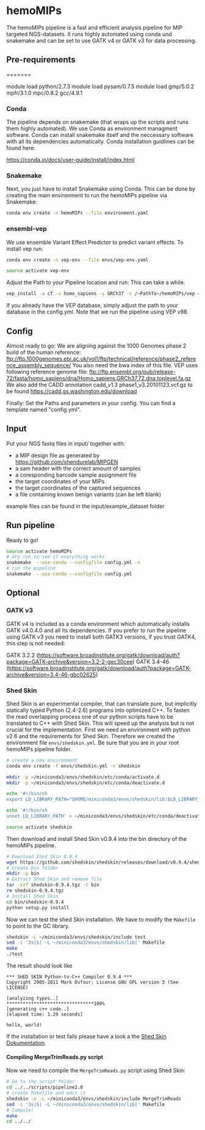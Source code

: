 # hemoMIPs

The hemoMIPs pipeline is a fast and efficient analysis pipeline for MIP targeted NGS-datasets. It runs highly automated using conda und snakemake and can be set to use GATK v4 or GATK v3 for data processing.

## Pre-requirements
=======

module load python/2.7.3
module load pysam/0.7.5
module load gmp/5.0.2 mpfr/3.1.0 mpc/0.8.2 gcc/4.9.1


### Conda

The pipeline depends on snakemake (that wraps up the scripts and runs them highly automated). We use Conda as environment managment software. Conda can install snakemake itself and the neccessary software with all its dependencies automatically. Conda installation guidlines can be found here:

https://conda.io/docs/user-guide/install/index.html

### Snakemake

Next, you just have to install Snakemake using Conda. This can be done by creating the main environment to run the hemoMIPs pipeline via Snakemake:

```bash
conda env create -n hemoMIPs --file environment.yaml
```

### ensembl-vep

We use ensemble Variant Effect Predictor to predict variant effects. To install vep run:

```bash
conda env create -n vep-env --file envs/vep-env.yaml

source activate vep-env
```
Adjust the Path to your Pipeline location and run:
This can take a while.

```bash
vep_install -a cf -s homo_sapiens -y GRCh37 -c /~PathTo~/hemoMIPs/vep –CONVERT
```

If you already have the VEP database, simply adjust the path to your database in the config.yml. Note that we run the pipeline using VEP v98.


## Config

Almost ready to go:
We are aligning against the 1000 Genomes phase 2 build of the human reference: ftp://ftp.1000genomes.ebi.ac.uk/vol1/ftp/technical/reference/phase2_reference_assembly_sequence/
You also need the bwa index of this file.
VEP uses following reference genome file: ftp://ftp.ensembl.org/pub/release-72/fasta/homo_sapiens/dna/Homo_sapiens.GRCh37.72.dna.toplevel.fa.gz
We also add the CADD annotation cadd_v1.3 phase1_v3.20101123.vcf.gz to be found https://cadd.gs.washington.edu/download

Finally: Set the Paths and parameters in your config. You can find a template named "config.yml".

## Input

Put your NGS fastq files in input/ together with:
- a MIP design file as generated by https://github.com/shendurelab/MIPGEN
- a sam header with the correct amount of samples
- a coresponding barcode sample assignment file
- the target coordinates of your MIPs
- the target coordinates of the captured sequences
- a file containing known benign variants (can be left blank)

example files can be found in the input/example_dataset folder

## Run pipeline

Ready to go!

```bash
source activate hemoMIPs
# dry run to see if everything works
snakemake  --use-conda --configfile config.yml -n
# run the pipeline
snakemake  --use-conda --configfile config.yml
```





## Optional

### GATK v3

GATK v4 is included as a conda environment which automatically installs GATK v4.0.4.0 and all its dependencies.
If you prefer to run the pipeline using GATK v3 you need to install both GATK3 versions, if you trust GATK4, this step is not needed:

GATK 3.2.2 (https://software.broadinstitute.org/gatk/download/auth?package=GATK-archive&version=3.2-2-gec30cee)
GATK 3.4-46 (https://software.broadinstitute.org/gatk/download/auth?package=GATK-archive&version=3.4-46-gbc02625)


### Shed Skin

Shed Skin is an experimental compiler, that can translate pure, but implicitly statically typed Python (2.4-2.6) programs into optimized C++. To fasten the read overlapping process one of our python scripts have to be translated to C++ with Shed Skin.
This will speed up the analysis but is not crucial for the implementation.
First we need an environment with python v2.6 and the requirements for Shed Skin. Therefore we created the environment file `envs/shedskin.yml`. Be sure that you are in your root hemoMIPs pipeline folder.

```bash
# create a new environment
conda env create -f envs/shedskin.yml -n shedskin

mkdir -p ~/miniconda3/envs/shedskin/etc/conda/activate.d
mkdir -p ~/miniconda3/envs/shedskin/etc/conda/deactivate.d

echo '#!/bin/sh
export LD_LIBRARY_PATH="$HOME/miniconda3/envs/shedskin/lib:$LD_LIBRARY_PATH"' > ~/miniconda3/envs/shedskin/etc/conda/activate.d/env_vars.sh

echo '#!/bin/sh
unset LD_LIBRARY_PATH' > ~/miniconda3/envs/shedskin/etc/conda/deactivate.d/env_vars.sh

source activate shedskin
```
Then download and install Shed Skin v0.9.4 into the bin directory of the hemoMIPs pipeline.

```bash
# Download Shed Skin 0.9.4
wget https://github.com/shedskin/shedskin/releases/download/v0.9.4/shedskin-0.9.4.tgz
# Create bin folder
mkdir -p bin
# Extract Shed Skin and remove file
tar -xzf shedskin-0.9.4.tgz -C bin
rm shedskin-0.9.4.tgz
# Install Shed Skin
cd bin/shedskin-0.9.4
python setup.py install
```
Now we can test the shed Skin installation. We have to modify the `Makefile` to point to the GC library.
```bash
shedskin -L ~/miniconda3/envs/shedskin/include test
sed -i '3s|$| -L ~/miniconda3/envs/shedskin/lib|' Makefile
make
./test
```
The result should look like
```
*** SHED SKIN Python-to-C++ Compiler 0.9.4 ***
Copyright 2005-2011 Mark Dufour; License GNU GPL version 3 (See LICENSE)

[analyzing types..]
********************************100%
[generating c++ code..]
[elapsed time: 1.29 seconds]

hello, world!
```
If the installation or test fails please have a look a the [Shed Skin Dokumentation](https://shedskin.readthedocs.io/en/latest/).

#### Compiling MergeTrimReads.py script

Now we need to compile the `MergeTrimReads.py` script using Shed Skin:

```bash
# Go to the script folder
cd ../../scripts/pipeline2.0
# create Makefile and edit it
shedskin -e -L ~/miniconda3/envs/shedskin/include MergeTrimReads
sed -i '3s|$| -L ~/miniconda3/envs/shedskin/lib|' Makefile
# Compile!
make
cd ../../
```

